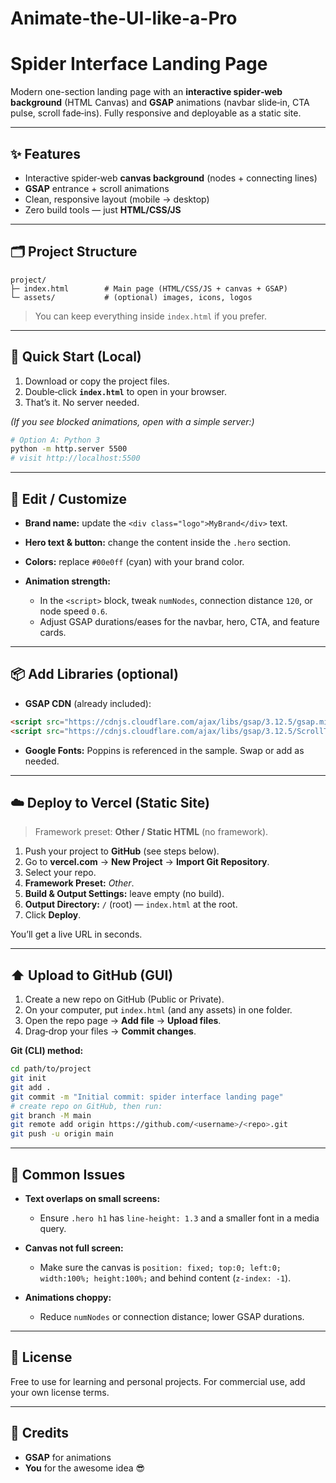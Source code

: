 # Animate-the-UI-like-a-Pro
# Spider Interface Landing Page

Modern one-section landing page with an **interactive spider‑web background** (HTML Canvas) and **GSAP** animations (navbar slide‑in, CTA pulse, scroll fade‑ins). Fully responsive and deployable as a static site.

---

## ✨ Features

* Interactive spider‑web **canvas background** (nodes + connecting lines)
* **GSAP** entrance + scroll animations
* Clean, responsive layout (mobile → desktop)
* Zero build tools — just **HTML/CSS/JS**

---

## 🗂️ Project Structure

```
project/
├─ index.html        # Main page (HTML/CSS/JS + canvas + GSAP)
└─ assets/           # (optional) images, icons, logos
```

> You can keep everything inside `index.html` if you prefer.

---

## 🚀 Quick Start (Local)

1. Download or copy the project files.
2. Double‑click **`index.html`** to open in your browser.
3. That’s it. No server needed.

*(If you see blocked animations, open with a simple server:)*

```bash
# Option A: Python 3
python -m http.server 5500
# visit http://localhost:5500
```

---

## 🔧 Edit / Customize

* **Brand name:** update the `<div class="logo">MyBrand</div>` text.
* **Hero text & button:** change the content inside the `.hero` section.
* **Colors:** replace `#00e0ff` (cyan) with your brand color.
* **Animation strength:**

  * In the `<script>` block, tweak `numNodes`, connection distance `120`, or node speed `0.6`.
  * Adjust GSAP durations/eases for the navbar, hero, CTA, and feature cards.

---

## 📦 Add Libraries (optional)

* **GSAP CDN** (already included):

```html
<script src="https://cdnjs.cloudflare.com/ajax/libs/gsap/3.12.5/gsap.min.js"></script>
<script src="https://cdnjs.cloudflare.com/ajax/libs/gsap/3.12.5/ScrollTrigger.min.js"></script>
```

* **Google Fonts:** Poppins is referenced in the sample. Swap or add as needed.

---

## ☁️ Deploy to Vercel (Static Site)

> Framework preset: **Other / Static HTML** (no framework).

1. Push your project to **GitHub** (see steps below).
2. Go to **vercel.com** → **New Project** → **Import Git Repository**.
3. Select your repo.
4. **Framework Preset:** *Other*.
5. **Build & Output Settings:** leave empty (no build).
6. **Output Directory:** `/` (root) — `index.html` at the root.
7. Click **Deploy**.

You’ll get a live URL in seconds.

---

## ⬆️ Upload to GitHub (GUI)

1. Create a new repo on GitHub (Public or Private).
2. On your computer, put `index.html` (and any assets) in one folder.
3. Open the repo page → **Add file** → **Upload files**.
4. Drag‑drop your files → **Commit changes**.

**Git (CLI) method:**

```bash
cd path/to/project
git init
git add .
git commit -m "Initial commit: spider interface landing page"
# create repo on GitHub, then run:
git branch -M main
git remote add origin https://github.com/<username>/<repo>.git
git push -u origin main
```

---

## 🧪 Common Issues

* **Text overlaps on small screens:**

  * Ensure `.hero h1` has `line-height: 1.3` and a smaller font in a media query.
* **Canvas not full screen:**

  * Make sure the canvas is `position: fixed; top:0; left:0; width:100%; height:100%;` and behind content (`z-index: -1`).
* **Animations choppy:**

  * Reduce `numNodes` or connection distance; lower GSAP durations.

---

## 📄 License

Free to use for learning and personal projects. For commercial use, add your own license terms.

---

## 🙌 Credits

* **GSAP** for animations
* **You** for the awesome idea 😎
